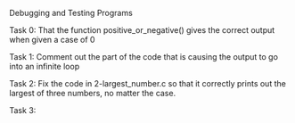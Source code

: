 Debugging and Testing Programs

Task 0: That the function positive_or_negative() gives the correct output when given a case of 0

Task 1: Comment out the part of the code that is causing the output to go into an infinite loop

Task 2: Fix the code in 2-largest_number.c so that it correctly prints out the largest of three numbers, no matter the case.

Task 3: 
